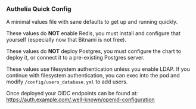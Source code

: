 ### Authelia Quick Config

A minimal values file with sane defaults to get up and running quickly.

These values do **NOT** enable Redis, you must install and configure that yourself (especially now that Bitnami is not free).

These values do **NOT** deploy Postgres, you must configure the chart to deploy it, or connect it to a pre-existing Postgres server.

These values use filesystem authentication unless you enable LDAP. If you continue with filesystem authentication, you can exec into the pod and modify `/config/users_database.yml` to add users.

Once deployed your OIDC endpoints can be found at:
https://auth.example.com/.well-known/openid-configuration
